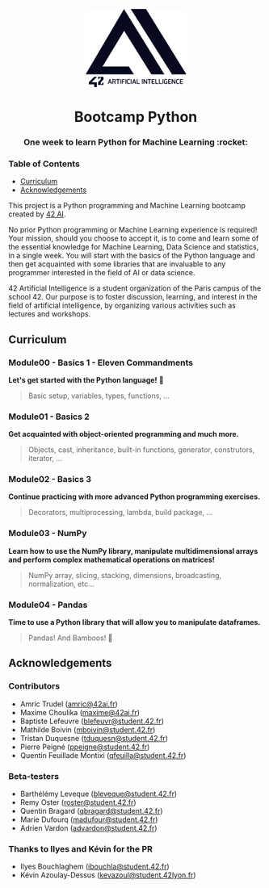 <p align="center">
  <img src="assets/42ai_logo.png" width="200" alt="42 AI Logo" />
</p>

<h1 align="center">
  Bootcamp Python
</h1>
<h3 align="center">
  One week to learn Python for Machine Learning :rocket:
</h3>


### Table of Contents

- [Curriculum](#curriculum)
- [Acknowledgements](#acknowledgements)

This project is a Python programming and Machine Learning bootcamp created by [42 AI](http://www.42ai.fr).

No prior Python programming or Machine Learning experience is required! Your mission, should you choose to accept it, is to come and learn some of the essential knowledge for Machine Learning, Data Science and statistics, in a single week. You will start with the basics of the Python language and then get acquainted with some libraries that are invaluable to any programmer interested in the field of AI or data science.

42 Artificial Intelligence is a student organization of the Paris campus of the school 42. Our purpose is to foster discussion, learning, and interest in the field of artificial intelligence, by organizing various activities such as lectures and workshops.

## Curriculum

### Module00 - Basics 1 - Eleven Commandments
**Let's get started with the Python language!** :snake:
> Basic setup, variables, types, functions, ...

### Module01 - Basics 2
**Get acquainted with object-oriented programming and much more.**
> Objects, cast, inheritance, built-in functions, generator, construtors, iterator, ...

### Module02 - Basics 3
**Continue practicing with more advanced Python programming exercises.**
> Decorators, multiprocessing, lambda, build package, ...

### Module03 - NumPy
**Learn how to use the NumPy library, manipulate multidimensional arrays and perform complex mathematical operations on matrices!**
> NumPy array, slicing, stacking, dimensions, broadcasting, normalization, etc...

### Module04 - Pandas
**Time to use a Python library that will allow you to manipulate dataframes.**
> Pandas! And Bamboos! :panda_face:

## Acknowledgements

### Contributors

* Amric Trudel (amric@42ai.fr)
* Maxime Choulika (maxime@42ai.fr)
* Baptiste Lefeuvre (blefeuvr@student.42.fr)
* Mathilde Boivin (mboivin@student.42.fr)
* Tristan Duquesne (tduquesn@student.42.fr)
* Pierre Peigné (ppeigne@student.42.fr)
* Quentin Feuillade Montixi (qfeuilla@student.42.fr)

### Beta-testers

* Barthélémy Leveque (bleveque@student.42.fr)
* Remy Oster (roster@student.42.fr)
* Quentin Bragard (qbragard@student.42.fr)
* Marie Dufourq (madufour@student.42.fr)
* Adrien Vardon (advardon@student.42.fr)

### Thanks to Ilyes and Kévin for the PR

* Ilyes Bouchlaghem (ibouchla@student.42.fr)
* Kévin Azoulay-Dessus (kevazoul@student.42lyon.fr)
